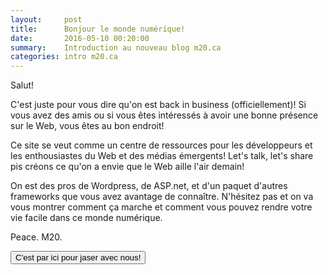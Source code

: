 ```yaml
---
layout:     post
title:      Bonjour le monde numérique!
date:       2016-05-10 00:20:00
summary:    Introduction au nouveau blog m20.ca
categories: intro m20.ca
---
```


Salut!

C'est juste pour vous dire qu'on est back in business (officiellement)! Si vous avez des amis ou si vous êtes intéressés à avoir une bonne présence sur le Web, vous êtes au bon endroit!

Ce site se veut comme un centre de ressources pour les développeurs et les enthousiastes du Web et des médias émergents! Let's talk, let's share pis créons ce qu'on a envie que le Web aille l'air demain!

On est des pros de Wordpress, de ASP.net, et d'un paquet d'autres frameworks que vous avez avantage de connaître. N'hésitez pas et on va vous montrer comment ça marche et comment vous pouvez rendre votre vie facile dans ce monde numérique.

Peace. M20.


<button class="button button-blue button-big mobile-block" onclick="window.location.href='/contact/'">C'est par ici pour jaser avec nous!</button>